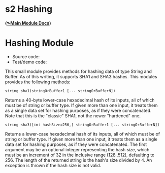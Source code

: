 # s2 Hashing
#### ([&#x2b11;Main Module Docs](../))
# Hashing Module

- Source code: [](/dir/s2/mod/hashing?ci=trunk)
- Test/demo code: [](/finfo/s2/mod/hashing/test.s2)

This small module provides methods for hashing data of type String and
Buffer. As of this writing, it supports SHA1 and SHA3 hashes. This
modules provides the following methods:

```s2-member
string sha1(stringOrBuffer1 [... stringOrBufferN])
```

Returns a 40-byte lower-case hexadecimal hash of its inputs, all of
which must be of string or buffer type. If given more than one input,
it treats them as a single data set for hashing purposes, as if they
were concatenated. Note that this is the "classic" SHA1, not the newer
"hardened" one.

```s2-member
string sha3([int hashSize=256,] stringOrBuffer1 [... stringOrBufferN])
```

Returns a lower-case hexadecimal hash of its inputs, all of which must
be of string or buffer type. If given more than one input, it treats
them as a single data set for hashing purposes, as if they were
concatenated. The first argument may be an optional integer
representing the hash size, which must be an increment of 32 in the
inclusive range (128..512), defaulting to 256. The length of the
returned string is the hash's size divided by 4. An exception is
thrown if the hash size is not valid.
